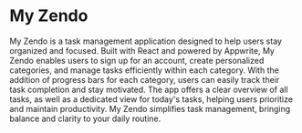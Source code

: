 # My Zendo

My Zendo is a task management application designed to help users stay organized and focused. Built with React and powered by Appwrite, My Zendo enables users to sign up for an account, create personalized categories, and manage tasks efficiently within each category. With the addition of progress bars for each category, users can easily track their task completion and stay motivated. The app offers a clear overview of all tasks, as well as a dedicated view for today's tasks, helping users prioritize and maintain productivity. My Zendo simplifies task management, bringing balance and clarity to your daily routine.
